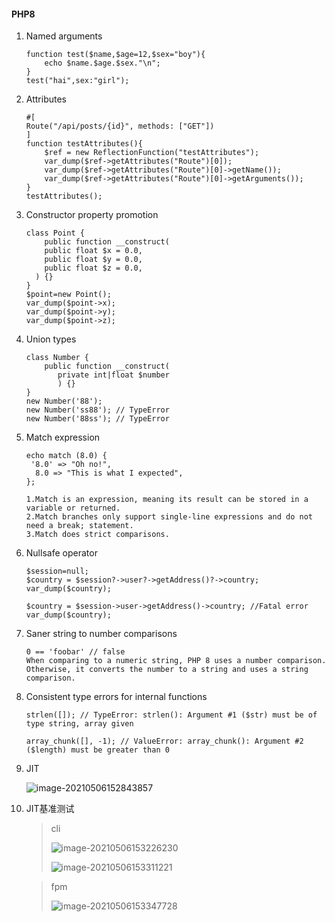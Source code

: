 #### PHP8

1. Named arguments

   ```
   function test($name,$age=12,$sex="boy"){
       echo $name.$age.$sex."\n";
   }
   test("hai",sex:"girl");
   ```

2. Attributes

   ```
   #[
   Route("/api/posts/{id}", methods: ["GET"])
   ]
   function testAttributes(){
       $ref = new ReflectionFunction("testAttributes");
       var_dump($ref->getAttributes("Route")[0]);
       var_dump($ref->getAttributes("Route")[0]->getName());
       var_dump($ref->getAttributes("Route")[0]->getArguments());
   }
   testAttributes();
   ```
<!--more-->
3. Constructor property promotion

   ```
   class Point {
       public function __construct(
       public float $x = 0.0,
       public float $y = 0.0,
       public float $z = 0.0,
     ) {}
   }
   $point=new Point();
   var_dump($point->x);
   var_dump($point->y);
   var_dump($point->z);
   ```

4. Union types

   ```
   class Number {
       public function __construct(
          private int|float $number
          ) {}
   }
   new Number('88'); 
   new Number('ss88'); // TypeError
   new Number('88ss'); // TypeError
   ```

5. Match expression

   ```
   echo match (8.0) {
    '8.0' => "Oh no!",
     8.0 => "This is what I expected",
   };
   
   1.Match is an expression, meaning its result can be stored in a variable or returned.
   2.Match branches only support single-line expressions and do not need a break; statement.
   3.Match does strict comparisons.
   ```

6. Nullsafe operator

   ```
   $session=null;
   $country = $session?->user?->getAddress()?->country;
   var_dump($country);
   
   $country = $session->user->getAddress()->country; //Fatal error
   var_dump($country);
   ```

7. Saner string to number comparisons

   ```
   0 == 'foobar' // false
   When comparing to a numeric string, PHP 8 uses a number comparison. Otherwise, it converts the number to a string and uses a string comparison.
   
   ```

8. Consistent type errors for internal functions

   ```
   strlen([]); // TypeError: strlen(): Argument #1 ($str) must be of type string, array given
   
   array_chunk([], -1); // ValueError: array_chunk(): Argument #2 ($length) must be greater than 0
   ```

9. JIT

   ![image-20210506152843857](image-20210506152843857.png)

10. JIT基准测试

    > cli
    >
    > ![image-20210506153226230](image-20210506153226230.png)
    >
    > ![image-20210506153311221](image-20210506153311221.png)

    > fpm
    >
    > ![image-20210506153347728](image-20210506153347728.png)
    